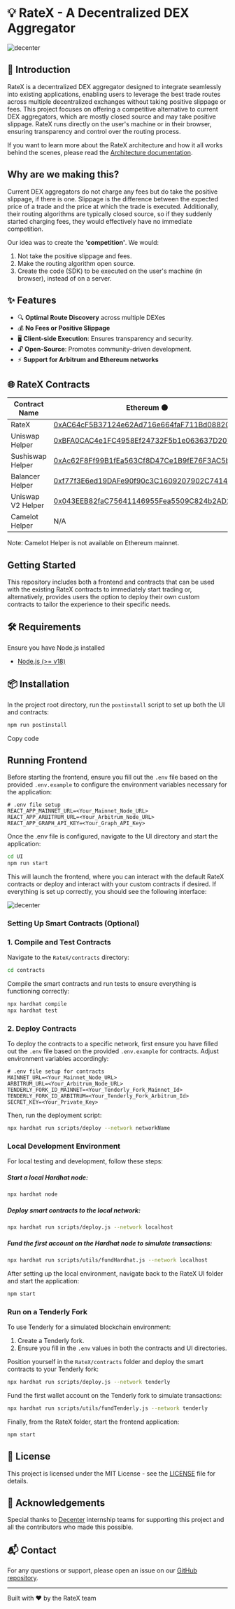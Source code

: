 # 💡 RateX - A Decentralized DEX Aggregator

<div style='flex: 0.2; align="center"'>
<img src="./docs/images/decenter_logo.png"
        alt="decenter"
        style="max-width: 100%;" />
</div>

## 🌟 Introduction

RateX is a decentralized DEX aggregator designed to integrate seamlessly into existing applications, enabling users to leverage the best trade routes across multiple decentralized exchanges without taking positive slippage or fees. This project focuses on offering a competitive alternative to current DEX aggregators, which are mostly closed source and may take positive slippage. RateX runs directly on the user's machine or in their browser, ensuring transparency and control over the routing process.

If you want to learn more about the RateX architecture and how it all works behind the scenes, please read the [Architecture documentation](./docs/architecture.md).

## Why are we making this?

Current DEX aggregators do not charge any fees but do take the positive slippage, if there is one. Slippage is the difference between the expected price of a trade and the price at which the trade is executed. Additionally, their routing algorithms are typically closed source, so if they suddenly started charging fees, they would effectively have no immediate competition.

Our idea was to create the **'competition'**. We would:

1. Not take the positive slippage and fees.
2. Make the routing algorithm open source.
3. Create the code (SDK) to be executed on the user's machine (in browser), instead of on a server.

## ✨ Features

- 🔍 **Optimal Route Discovery** across multiple DEXes
- 💰 **No Fees or Positive Slippage**
- 🖥️ **Client-side Execution**: Ensures transparency and security.
- 🔓 **Open-Source**: Promotes community-driven development.
- ⚡ **Support for Arbitrum and Ethereum networks**

## 🌐 RateX Contracts

| Contract Name     | Ethereum ⚫                                                                                                           | Arbitrum 🔵                                                                                                          |
| ----------------- | --------------------------------------------------------------------------------------------------------------------- | -------------------------------------------------------------------------------------------------------------------- |
| RateX             | [0xAC64cF5B37124e62Ad716e664faF711Bd0882056](https://etherscan.io/address/0xAC64cF5B37124e62Ad716e664faF711Bd0882056) | [0x1D3ac829f8b0056972491095342730710e956629](https://arbiscan.io/address/0x1D3ac829f8b0056972491095342730710e956629) |
| Uniswap Helper    | [0xBFA0CAC4e1FC4958Ef24732F5b1e063637D20704](https://etherscan.io/address/0xBFA0CAC4e1FC4958Ef24732F5b1e063637D20704) | [0xBf70F85011047C4cF31696780BdB6db752527d7c](https://arbiscan.io/address/0xBf70F85011047C4cF31696780BdB6db752527d7c) |
| Sushiswap Helper  | [0xAc62F8Ff99B1fEa563Cf8D47Ce1B9fE76F3AC5b8](https://etherscan.io/address/0xAc62F8Ff99B1fEa563Cf8D47Ce1B9fE76F3AC5b8) | [0x141fc598Ed85a23e78f2b58ABe95AC013d196249](https://arbiscan.io/address/0x141fc598Ed85a23e78f2b58ABe95AC013d196249) |
| Balancer Helper   | [0xf77f3E6ed19DAFe90f90c3C1609207902C7414f9](https://etherscan.io/address/0xf77f3E6ed19DAFe90f90c3C1609207902C7414f9) | [0xd1dFeDe71160a0a1e869e2D3F428A47531726BfE](https://arbiscan.io/address/0xd1dFeDe71160a0a1e869e2D3F428A47531726BfE) |
| Uniswap V2 Helper | [0x043EEB82faC75641146955Fea5509C824b2AD22A](https://etherscan.io/address/0x043EEB82faC75641146955Fea5509C824b2AD22A) | [0x24725a85903e83A4829F51287B8E0BD321121DbC](https://arbiscan.io/address/0x24725a85903e83A4829F51287B8E0BD321121DbC) |
| Camelot Helper    | N/A                                                                                                                   | [0x91DE0353a4f93BD460dE3a373Feb50c53571c078](https://arbiscan.io/address/0x91DE0353a4f93BD460dE3a373Feb50c53571c078) |

Note: Camelot Helper is not available on Ethereum mainnet.

## Getting Started

This repository includes both a frontend and contracts that can be used with the existing RateX contracts to immediately start trading or, alternatively, provides users the option to deploy their own custom contracts to tailor the experience to their specific needs.

## 🛠️ Requirements

Ensure you have Node.js installed

- [Node.js (>= v18)](https://nodejs.org/en/download/)

## 📦 Installation

In the project root directory, run the `postinstall` script to set up both the UI and contracts:

```bash
npm run postinstall
```

Copy code

## Running Frontend

Before starting the frontend, ensure you fill out the `.env` file based on the provided `.env.example` to configure the environment variables necessary for the application:

```plaintext
# .env file setup
REACT_APP_MAINNET_URL=<Your_Mainnet_Node_URL>
REACT_APP_ARBITRUM_URL=<Your_Arbitrum_Node_URL>
REACT_APP_GRAPH_API_KEY=<Your_Graph_API_Key>
```

Once the .env file is configured, navigate to the UI directory and start the application:

```bash
cd UI
npm run start
```

This will launch the frontend, where you can interact with the default RateX contracts or deploy and interact with your custom contracts if desired. If everything is set up correctly, you should see the following interface:

<div style='flex: 0.2; align="center"'>
<img src="./docs/images/ui.png"
        alt="decenter"
        style="max-width: 100%;" />
</div>

### Setting Up Smart Contracts (Optional)

### 1. Compile and Test Contracts

Navigate to the `RateX/contracts` directory:

```bash
cd contracts
```

Compile the smart contracts and run tests to ensure everything is functioning correctly:

```bash
npx hardhat compile
npx hardhat test
```

### 2. Deploy Contracts

To deploy the contracts to a specific network, first ensure you have filled out the `.env` file based on the provided `.env.example` for contracts. Adjust environment variables accordingly:

```plaintext
# .env file setup for contracts
MAINNET_URL=<Your_Mainnet_Node_URL>
ARBITRUM_URL=<Your_Arbitrum_Node_URL>
TENDERLY_FORK_ID_MAINNET=<Your_Tenderly_Fork_Mainnet_Id>
TENDERLY_FORK_ID_ARBITRUM=<Your_Tenderly_Fork_Arbitrum_Id>
SECRET_KEY=<Your_Private_Key>
```

Then, run the deployment script:

```bash
npx hardhat run scripts/deploy --network networkName
```

### Local Development Environment

For local testing and development, follow these steps:

##### Start a local Hardhat node:

```bash
npx hardhat node
```

##### Deploy smart contracts to the local network:

```bash
npx hardhat run scripts/deploy.js --network localhost
```

##### Fund the first account on the Hardhat node to simulate transactions:

```bash
npx hardhat run scripts/utils/fundHardhat.js --network localhost
```

After setting up the local environment, navigate back to the RateX UI folder and start the application:

```bash
npm start
```

### Run on a Tenderly Fork

To use Tenderly for a simulated blockchain environment:

1. Create a Tenderly fork.
2. Ensure you fill in the `.env` values in both the contracts and UI directories.

Position yourself in the `RateX/contracts` folder and deploy the smart contracts to your Tenderly fork:

```bash
npx hardhat run scripts/deploy.js --network tenderly
```

Fund the first wallet account on the Tenderly fork to simulate transactions:

```bash
npx hardhat run scripts/utils/fundTenderly.js --network tenderly
```

Finally, from the RateX folder, start the frontend application:

```bash
npm start
```

## 📄 License

This project is licensed under the MIT License - see the [LICENSE](LICENSE) file for details.

## 🙏 Acknowledgements

Special thanks to [Decenter](https://www.decenter.com/) internship teams for supporting this project and all the contributors who made this possible.

## 📬 Contact

For any questions or support, please open an issue on our [GitHub repository](https://github.com/your-repo-link).

---

Built with ❤️ by the RateX team
